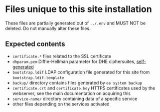 # Files unique to this site installation

These files are partially generated out of `../.env` and MUST NOT be deleted. Do not manually alter these files.

## Expected contents

* `certificate.*` files related to the SSL certificate
* `dhparam.pem` Diffie-Hellman parameter for DHE ciphersuites, [self-generated](https://www.howtoforge.com/tutorial/how-to-protect-your-debian-and-ubuntu-server-against-the-logjam-attack/)
* `bootstrap.ldif` LDAP configuration file generated for this site from `bootstrap.ldif.template`
* `backup/` directory contains files generated by `ee system backup`
* `certificate.crt` and `certificate.key` HTTPS certificates used by the webserver, see the main documentation on acquiring this
* `service-name/` directory containing data of a specific service
* other files depending on the services activated